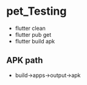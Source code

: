 # pet_Testing

- flutter clean 
- flutter pub get
- flutter build apk
## APK path
- build->apps->output->apk
